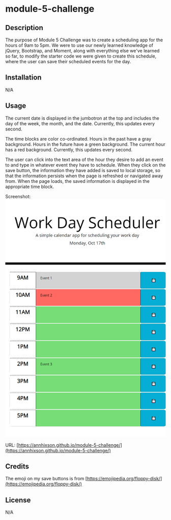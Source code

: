 # module-5-challenge

## Description

The purpose of Module 5 Challenge was to create a scheduling app for the hours of 9am to 5pm. We were to use our newly learned knowledge of jQuery, Bootstrap, and Moment, along with everything else we've learned so far, to modify the starter code we were given to create this schedule, where the user can save their scheduled events for the day.

## Installation

N/A

## Usage

The current date is displayed in the jumbotron at the top and includes the day of the week, the month, and the date. Currently, this updates every second.

The time blocks are color co-ordinated. Hours in the past have a gray background. Hours in the future have a green background. The current hour has a red background. Currently, this updates every second.

The user can click into the text area of the hour they desire to add an event to and type in whatever event they have to schedule. When they click on the save button, the information they have added is saved to local storage, so that the information persists when the page is refreshed or navigated away from. When the page loads, the saved information is displayed in the appropriate time block.

Screenshot: ![Screenshot of page at 10:45 am on Mon. Oct. 17](./Work%20Day%20Scheduler%20App%20Page.png)

URL: [https://annhixson.github.io/module-5-challenge/](https://annhixson.github.io/module-5-challenge/)

## Credits

The emoji on my save buttons is from [https://emojipedia.org/floppy-disk/](https://emojipedia.org/floppy-disk/)

## License

N/A

